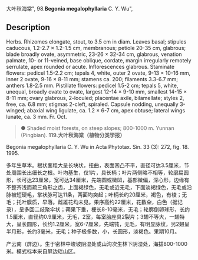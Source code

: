 大叶秋海棠",
98.**Begonia megalophyllaria** C. Y. Wu",

## Description
Herbs. Rhizomes elongate, stout, to 3.5 cm in diam. Leaves basal; stipules caducous, 1.2-2.7 × 1.2-1.5 cm, membranous; petiole 20-35 cm, glabrous; blade broadly ovate, asymmetric, 23-26 × 32-34 cm, glabrous, venation palmate, 10- or 11-veined, base oblique, cordate, margin irregularly remotely serrulate, apex rounded or acute. Inflorescences glabrous. Staminate flowers: pedicel 1.5-2.2 cm; tepals 4, white, outer 2 ovate, 9-13 × 10-16 mm, inner 2 ovate, 9-16 × 8-11 mm; stamens ca. 200; filaments 3.3-6.7 mm; anthers 1.8-2.5 mm. Pistillate flowers: pedicel 1.5-2 cm; tepals 5, white, unequal, broadly ovate to ovate, largest 12-14 × 9-10 mm, smallest 14-15 × 8-11 mm; ovary glabrous, 2-loculed; placentae axile, bilamellate; styles 2, free, ca. 6.8 mm; stigmas 2-cleft, spiraled. Capsule nodding, unequally 3-winged; abaxial wing ligulate, ca. 1.2 × 6-7 cm, apex obtuse; lateral wings lunate, ca. 3 mm. Fr. Oct.

> ● Shaded moist forests, on steep slopes; 800-1000 m. Yunnan (Pingbian).
**119.大叶秋海棠（植物分类学报）**

Begonia megalophyllaria C. Y. Wu in Acta Phytotax. Sin. 33 (3): 272, fig. 18. 1995.

多年生草本。根状茎粗大呈长块状，扭曲，表面凹凸不平，直径可达3.5厘米，节处周围长出细长之根。叶均基生，仅1片，具长柄；叶片两侧略不相等，轮廓扁圆形，长可达23厘米，宽可达34厘米，先端圆或微凹，基部微偏，深心形，边缘有不整齐浅而疏三角形之齿，上面褐绿色，无毛或近无毛，下面淡褐绿色，无毛或沿脉被短硬毛，掌状脉可达11条，两面均突起；叶柄长约20厘米，褐色，有棱；无毛；托叶膜质，早落。雌雄花均未见。果序高约22厘米，花数朵，白色（据记录），呈多回二歧聚伞状；蒴果下垂，梗长8-10毫米，无毛；轮廓倒卵球形，长约1.5厘米，直径约0.9厘米，无毛，2室，每室胎座具2裂片；3翅不等大，一翅特大，呈长圆形，长约1.2厘米，宽6-7厘米，先端钝，无毛，有明显脉纹，另2翅呈半月形，长约3毫米，无毛；种子极多数，小，长圆形，淡褐色。果期10月。

产云南（屏边）。生于密林中峻坡阴湿处或山沟次生林下阴湿处，海拔800-1000米。模式标本采自屏边瑶山区。
